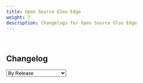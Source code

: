 ```yaml
---
title: Open Source Gloo Edge
weight: 7
description: Changelogs for Open Source Gloo Edge
---
```


<br>


## Changelog
<select name="type" id="select-type">
    <option value="minorrelease">By Release</option>
    <option value="chronological">By Chronological Order</option>
    <option value="compareversions">Compare Versions</option>
</select>
<div id="changelogdiv"></div>

<script src="https://cdnjs.cloudflare.com/ajax/libs/showdown/1.9.1/showdown.min.js" integrity="sha512-L03kznCrNOfVxOUovR6ESfCz9Gfny7gihUX/huVbQB9zjODtYpxaVtIaAkpetoiyV2eqWbvxMH9fiSv5enX7bw==" crossorigin="anonymous"></script>
<script src="/static/content/test.js"></script>